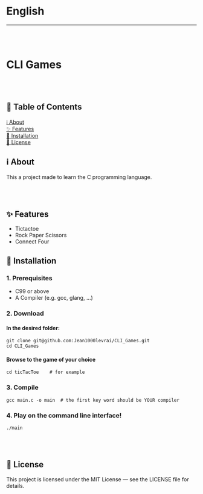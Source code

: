 # English

---

<br><br>
# CLI Games
<br><br>

## 📑 Table of Contents
[ℹ️ About](#-about)  
[✨ Features](#-features)  
[💾 Installation](#-installation)   
[📜 License](#-license)

## ℹ️ About
This a project made to learn the C programming language. 

<br><br>
## ✨ Features
- Tictactoe
- Rock Paper Scissors
- Connect Four

## 💾 Installation
### 1. Prerequisites
 - C99 or above
 - A Compiler (e.g. gcc, glang, ...)

### 2. Download

#### In the desired folder:

```
git clone git@github.com:Jean1000levrai/CLI_Games.git
cd CLI_Games
```
#### Browse to the game of your choice
```
cd ticTacToe    # for example
```

### 3. Compile
```
gcc main.c -o main  # the first key word should be YOUR compiler
```

### 4. Play on the command line interface!
```
./main
```

<br><br>
## 📜 License
This project is licensed under the MIT License — see the LICENSE file for details.
